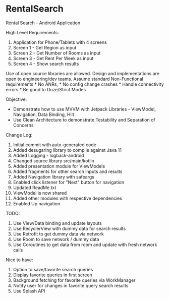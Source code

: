 # RentalSearch
Rental Search - Android Application

High Level Requirements:
1. Application for Phone/Tablets with 4 screens
2. Screen 1 - Get Region as input
3. Screen 2 - Get Number of Rooms as input
4. Screen 3 - Get Rent Per Week as input
5. Screen 4 - Show search results

Use of open source libraries are allowed. 
Design and implementations are open to engineering/dev teams.
Assume standard Non-Functional requirements 
    * No ANRs, 
    * No config change crashes
    * Handle connectivity errors
    * Be good to Doze/Strict Modes

Objective:
* Demonstrate how to use MVVM with Jetpack Libraries - ViewModel, Navigation, Data Binding, Hilt 
* Use Clean Architecture to demonstrate Testability and Separation of Concerns

Change Log:
1. Initial commit with auto-generated code
2. Added desugaring library to compile against Java 11
3. Added Logging - logback-android
4. Changed source library src/main/kotlin
5. Added presentation module for ViewModels
6. Added fragments for other search inputs and results
7. Added Navigation library with safeargs
8. Enabled click listener for "Next" button for navigation
9. Updated ReadMe.txt
10. ViewModel is now shared
11. Added other modules with respective dependencies
12. Enabled Up navigation

TODO:
1. Use View/Data binding and update layouts 
2. Use RecyclerView with dummy data for search results
3. Use Retrofit to get dummy data via network
4. Use Room to save network / dummy data
5. Use Coroutines to get data from room and update with fresh network calls

Nice to have:
1. Option to save/favorite search queries
2. Display favorite queries in first screen   
3. Background fetching for favorite queries via WorkManager
4. Notify user for changes in favorite query search results
5. Use Splash API 

